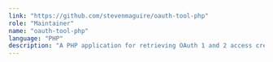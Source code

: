 ```yaml
---
link: "https://github.com/stevenmaguire/oauth-tool-php"
role: "Maintainer"
name: "oauth-tool-php"
language: "PHP"
description: "A PHP application for retrieving OAuth 1 and 2 access credentials"
---
```

